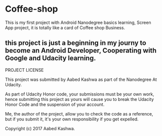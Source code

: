 # Coffee-shop
This is my first project with Android Nanodegree basics learning,
Screen App project, it is totally like a card of Coffee shop Business.

this project is just a beginning in my journy to become an Android Developer,
Cooperating with Google and Udacity learning.
--------------------------------------------------------------------------------
PROJECT LICENSE

This project was submitted by Aabed Kashwa as part of the Nanodegree At Udacity.

As part of Udacity Honor code, your submissions must be your own work, hence submitting this project as yours will cause you to break the Udacity Honor Code and the suspension of your account.

Me, the author of the project, allow you to check the code as a reference, but if you submit it, it's your own responsibility if you get expelled.

Copyright (c) 2017 Aabed Kashwa.

